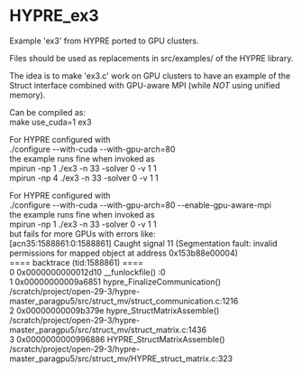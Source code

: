 # HYPRE_ex3
Example 'ex3' from HYPRE ported to GPU clusters.

Files should be used as replacements in src/examples/ of the HYPRE library.

The idea is to make 'ex3.c' work on GPU clusters to have an example of the Struct interface combined with GPU-aware MPI (while *NOT* using unified memory).

Can be compiled as:  
make use_cuda=1 ex3

For HYPRE configured with  
./configure --with-cuda --with-gpu-arch=80  
the example runs fine when invoked as  
mpirun -np 1 ./ex3 -n 33 -solver 0 -v 1 1  
mpirun -np 4 ./ex3 -n 33 -solver 0 -v 1 1  

For HYPRE configured with  
./configure --with-cuda --with-gpu-arch=80 --enable-gpu-aware-mpi  
the example runs fine when invoked as  
mpirun -np 1 ./ex3 -n 33 -solver 0 -v 1 1  
but fails for more GPUs with errors like:  
[acn35:1588861:0:1588861] Caught signal 11 (Segmentation fault: invalid permissions for mapped object at address 0x153b88e00004)  
==== backtrace (tid:1588861) ====  
0 0x0000000000012d10 __funlockfile() :0  
1 0x00000000009a6851 hypre_FinalizeCommunication() /scratch/project/open-29-3/hypre-master_paragpu5/src/struct_mv/struct_communication.c:1216  
2 0x00000000009b379e hypre_StructMatrixAssemble() /scratch/project/open-29-3/hypre-master_paragpu5/src/struct_mv/struct_matrix.c:1436  
3 0x0000000000996886 HYPRE_StructMatrixAssemble() /scratch/project/open-29-3/hypre-master_paragpu5/src/struct_mv/HYPRE_struct_matrix.c:323  
